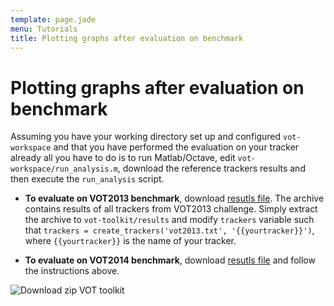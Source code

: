 ```yaml
---
template: page.jade
menu: Tutorials
title: Plotting graphs after evaluation on benchmark
---
```


# Plotting graphs after evaluation on benchmark

Assuming you have your working directory set up and configured `vot-workspace` and that you have performed the evaluation on your tracker already all you have to do is to run Matlab/Octave, edit `vot-workspace/run_analysis.m`, download the reference trackers results and then execute the `run_analysis` script.

 * **To evaluate on VOT2013 benchmark**, download [resutls file](http://box.vicos.si/vot/vot2013_results.zip). The archive contains results
of all trackers from VOT2013 challenge. Simply extract the archive to `vot-toolkit/results` and modify `trackers` variable such that
`trackers = create_trackers('vot2013.txt', '{{yourtracker}}')`, where `{{yourtracker}}` is the name of your tracker.

 * **To evaluate on VOT2014 benchmark**, download [resutls file](http://box.vicos.si/vot/vot2014_results.zip) and follow the instructions above.

<div class="screenshot"><img src="/howto/img/analysis/11.png" alt="Download zip VOT toolkit"/></div>

